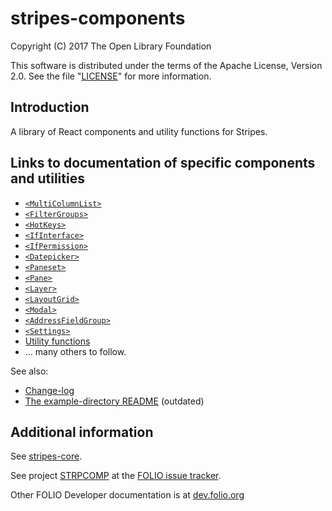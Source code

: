 # stripes-components

Copyright (C) 2017 The Open Library Foundation

This software is distributed under the terms of the Apache License,
Version 2.0. See the file "[LICENSE](LICENSE)" for more information.

## Introduction

A library of React components and utility functions for Stripes.

## Links to documentation of specific components and utilities
* [`<MultiColumnList>`](lib/MultiColumnList/readme.md)
* [`<FilterGroups>`](lib/FilterGroups/readme.md)
* [`<HotKeys>`](lib/HotKeys/readme.md)
* [`<IfInterface>`](lib/IfInterface/readme.md)
* [`<IfPermission>`](lib/IfPermission/readme.md)
* [`<Datepicker>`](lib/Datepicker/readme.md)
* [`<Paneset>`](lib/Paneset/readme.md)
* [`<Pane>`](lib/Pane/readme.md)
* [`<Layer>`](lib/Layer/readme.md)
* [`<LayoutGrid>`](lib/LayoutGrid/readme.md)
* [`<Modal>`](lib/Modal/readme.md)
* [`<AddressFieldGroup>`](lib/structures/AddressFieldGroup/readme.md)
* [`<Settings>`](lib/Settings/readme.md)
* [Utility functions](util/README.md)
* ... many others to follow.

See also:
* [Change-log](CHANGELOG.md)
* [The example-directory README](example/readme.md) (outdated)

## Additional information

See [stripes-core](https://github.com/folio-org/stripes-core).

See project [STRPCOMP](https://issues.folio.org/browse/STRPCOMP)
at the [FOLIO issue tracker](http://dev.folio.org/community/guide-issues).

Other FOLIO Developer documentation is at [dev.folio.org](http://dev.folio.org/)
